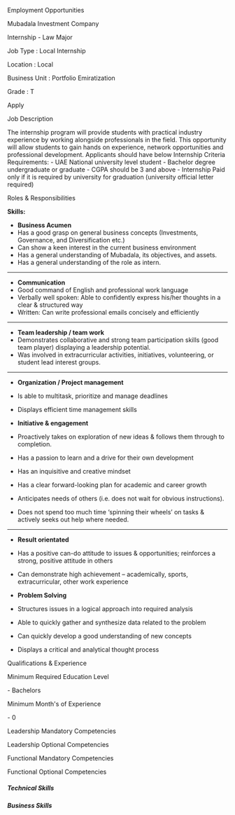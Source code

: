 Employment Opportunities

Mubadala Investment Company  

Internship - Law Major

  

Job Type : Local Internship  

Location : Local  

Business Unit : Portfolio Emiratization

  

Grade : T  

  

Apply

Job Description

The internship program will provide students with practical industry
experience by working alongside professionals in the field. This opportunity
will allow students to gain hands on experience, network opportunities and
professional development. Applicants should have below Internship Criteria
Requirements: - UAE National university level student - Bachelor degree
undergraduate or graduate - CGPA should be 3 and above - Internship Paid only
if it is required by university for graduation (university official letter
required)

Roles & Responsibilities

**Skills:**

  * **Business Acumen**
  * Has a good grasp on general business concepts (Investments, Governance, and Diversification etc.)
  * Can show a keen interest in the current business environment
  * Has a general understanding of Mubadala, its objectives, and assets.
  * Has a general understanding of the role as intern.

****

  * **Communication**
  * Good command of English and professional work language
  * Verbally well spoken: Able to confidently express his/her thoughts in a clear & structured way
  * Written: Can write professional emails concisely and efficiently

****

  * **Team leadership / team work**
  * Demonstrates collaborative and strong team participation skills (good team player) displaying a leadership potential.
  * Was involved in extracurricular activities, initiatives, volunteering, or student lead interest groups.

****

  * **Organization / Project management**
  * Is able to multitask, prioritize and manage deadlines
  * Displays efficient time management skills

  * **Initiative & engagement**
  * Proactively takes on exploration of new ideas & follows them through to completion.
  * Has a passion to learn and a drive for their own development
  * Has an inquisitive and creative mindset
  * Has a clear forward-looking plan for academic and career growth
  * Anticipates needs of others (i.e. does not wait for obvious instructions).
  * Does not spend too much time ‘spinning their wheels’ on tasks & actively seeks out help where needed.

****

  * **Result orientated**
  * Has a positive can-do attitude to issues & opportunities; reinforces a strong, positive attitude in others
  * Can demonstrate high achievement – academically, sports, extracurricular, other work experience

  * **Problem Solving**
  * Structures issues in a logical approach into required analysis
  * Able to quickly gather and synthesize data related to the problem
  * Can quickly develop a good understanding of new concepts
  * Displays a critical and analytical thought process

  

Qualifications & Experience

Minimum Required Education Level

\- Bachelors  

Minimum Month's of Experience

\- 0  

Leadership Mandatory Competencies

Leadership Optional Competencies

Functional Mandatory Competencies

Functional Optional Competencies

##### Technical Skills

##### Business Skills

